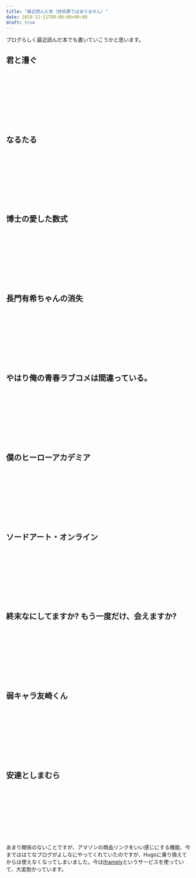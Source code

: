 ```yaml
---
title: "最近読んだ本（技術書ではありません）"
date: 2019-12-11T00:00:00+09:00
draft: true
---
```


ブログらしく最近読んだ本でも書いていこうかと思います。

<!--more-->

## 君と漕ぐ
<div class="iframely-embed"><div class="iframely-responsive" style="height: 140px; padding-bottom: 0;"><a href="https://www.amazon.co.jp/%25E5%2590%259B%25E3%2581%25A8%25E6%25BC%2595%25E3%2581%2590-%25E3%2581%25AA%25E3%2581%258C%25E3%2581%25A8%25E3%2582%258D%25E9%25AB%2598%25E6%25A0%25A1%25E3%2582%25AB%25E3%2583%258C%25E3%2583%25BC%25E9%2583%25A8-%25E6%2596%25B0%25E6%25BD%25AE%25E6%2596%2587%25E5%25BA%25AB-%25E6%25AD%25A6%25E7%2594%25B0-%25E7%25B6%25BE%25E4%25B9%2583/dp/4101801479" data-iframely-url="//cdn.iframe.ly/cBb7Bd1?iframe=card-small"></a></div></div><script async src="//cdn.iframe.ly/embed.js" charset="utf-8"></script>

## なるたる
<div class="iframely-embed"><div class="iframely-responsive" style="height: 140px; padding-bottom: 0;"><a href="https://www.amazon.co.jp/%25E6%2596%25B0%25E8%25A3%2585%25E7%2589%2588-%25E3%2581%25AA%25E3%2582%258B%25E3%2581%259F%25E3%2582%258B-KC%25E3%2583%2587%25E3%2583%25A9%25E3%2583%2583%25E3%2582%25AF%25E3%2582%25B9-%25E9%25AC%25BC%25E9%25A0%25AD-%25E8%258E%25AB%25E5%25AE%258F/dp/4063932230" data-iframely-url="//cdn.iframe.ly/UT6KQAl?iframe=card-small"></a></div></div><script async src="//cdn.iframe.ly/embed.js" charset="utf-8"></script>

## 博士の愛した数式
<div class="iframely-embed"><div class="iframely-responsive" style="height: 140px; padding-bottom: 0;"><a href="https://www.amazon.co.jp/%25E5%258D%259A%25E5%25A3%25AB%25E3%2581%25AE%25E6%2584%259B%25E3%2581%2597%25E3%2581%259F%25E6%2595%25B0%25E5%25BC%258F-%25E6%2596%25B0%25E6%25BD%25AE%25E6%2596%2587%25E5%25BA%25AB-%25E5%25B0%258F%25E5%25B7%259D-%25E6%25B4%258B%25E5%25AD%2590/dp/4101215235" data-iframely-url="//cdn.iframe.ly/ojkHi1x?iframe=card-small"></a></div></div><script async src="//cdn.iframe.ly/embed.js" charset="utf-8"></script>

## 長門有希ちゃんの消失
<div class="iframely-embed"><div class="iframely-responsive" style="height: 140px; padding-bottom: 0;"><a href="https://www.amazon.co.jp/%25E9%2595%25B7%25E9%2596%2580%25E6%259C%2589%25E5%25B8%258C%25E3%2581%25A1%25E3%2582%2583%25E3%2582%2593%25E3%2581%25AE%25E6%25B6%2588%25E5%25A4%25B1-1-%25E8%25A7%2592%25E5%25B7%259D%25E3%2582%25B3%25E3%2583%259F%25E3%2583%2583%25E3%2582%25AF%25E3%2582%25B9%25E3%2583%25BB%25E3%2582%25A8%25E3%2583%25BC%25E3%2582%25B9-203-5-%25E3%2581%25B7%25E3%2582%2588/dp/4047154059" data-iframely-url="//cdn.iframe.ly/JIq6qmw?iframe=card-small"></a></div></div><script async src="//cdn.iframe.ly/embed.js" charset="utf-8"></script>

## やはり俺の青春ラブコメは間違っている。
<div class="iframely-embed"><div class="iframely-responsive" style="height: 140px; padding-bottom: 0;"><a href="https://www.amazon.co.jp/%25E3%2582%2584%25E3%2581%25AF%25E3%2582%258A%25E4%25BF%25BA%25E3%2581%25AE%25E9%259D%2592%25E6%2598%25A5%25E3%2583%25A9%25E3%2583%2596%25E3%2582%25B3%25E3%2583%25A1%25E3%2581%25AF%25E3%2581%25BE%25E3%2581%25A1%25E3%2581%258C%25E3%2581%25A3%25E3%2581%25A6%25E3%2581%2584%25E3%2582%258B%25E3%2580%2582-14-%25E3%2582%25AC%25E3%2582%25AC%25E3%2582%25AC%25E6%2596%2587%25E5%25BA%25AB-%25E6%25B8%25A1-%25E8%2588%25AA/dp/4094517812" data-iframely-url="//cdn.iframe.ly/HWZAykR?iframe=card-small"></a></div></div><script async src="//cdn.iframe.ly/embed.js" charset="utf-8"></script>

## 僕のヒーローアカデミア
<div class="iframely-embed"><div class="iframely-responsive" style="height: 140px; padding-bottom: 0;"><a href="https://www.amazon.co.jp/%25E5%2583%2595%25E3%2581%25AE%25E3%2583%2592%25E3%2583%25BC%25E3%2583%25AD%25E3%2583%25BC%25E3%2582%25A2%25E3%2582%25AB%25E3%2583%2587%25E3%2583%259F%25E3%2582%25A2-20-%25E3%2582%25B8%25E3%2583%25A3%25E3%2583%25B3%25E3%2583%2597%25E3%2582%25B3%25E3%2583%259F%25E3%2583%2583%25E3%2582%25AF%25E3%2582%25B9-%25E5%25A0%2580%25E8%25B6%258A-%25E8%2580%2595%25E5%25B9%25B3/dp/4088815661" data-iframely-url="//cdn.iframe.ly/QAkyibW?iframe=card-small"></a></div></div><script async src="//cdn.iframe.ly/embed.js" charset="utf-8"></script>

## ソードアート・オンライン
<div class="iframely-embed"><div class="iframely-responsive" style="height: 140px; padding-bottom: 0;"><a href="https://www.amazon.co.jp/%25E3%2582%25BD%25E3%2583%25BC%25E3%2583%2589%25E3%2582%25A2%25E3%2583%25BC%25E3%2583%2588%25E3%2583%25BB%25E3%2582%25AA%25E3%2583%25B3%25E3%2583%25A9%25E3%2582%25A4%25E3%2583%25B3-18-%25E3%2582%25A2%25E3%2583%25AA%25E3%2582%25B7%25E3%2582%25BC%25E3%2583%25BC%25E3%2582%25B7%25E3%2583%25A7%25E3%2583%25B3%25E3%2583%25BB%25E3%2583%25A9%25E3%2582%25B9%25E3%2583%2586%25E3%2582%25A3%25E3%2583%25B3%25E3%2582%25B0-%25E9%259B%25BB%25E6%2592%2583%25E6%2596%2587%25E5%25BA%25AB-%25E5%25B7%259D%25E5%258E%259F%25E7%25A4%25AB/dp/4048922505" data-iframely-url="//cdn.iframe.ly/V3xnWH0?iframe=card-small"></a></div></div><script async src="//cdn.iframe.ly/embed.js" charset="utf-8"></script>

## 終末なにしてますか? もう一度だけ、会えますか?
<div class="iframely-embed"><div class="iframely-responsive" style="height: 140px; padding-bottom: 0;"><a href="https://www.amazon.co.jp/%25E7%25B5%2582%25E6%259C%25AB%25E3%2581%25AA%25E3%2581%25AB%25E3%2581%2597%25E3%2581%25A6%25E3%2581%25BE%25E3%2581%2599%25E3%2581%258B-%25E3%2582%2582%25E3%2581%2586%25E4%25B8%2580%25E5%25BA%25A6%25E3%2581%25A0%25E3%2581%2591%25E3%2580%2581%25E4%25BC%259A%25E3%2581%2588%25E3%2581%25BE%25E3%2581%2599%25E3%2581%258B-08-%25E8%25A7%2592%25E5%25B7%259D%25E3%2582%25B9%25E3%2583%258B%25E3%2583%25BC%25E3%2582%25AB%25E3%2583%25BC%25E6%2596%2587%25E5%25BA%25AB-%25E6%259E%25AF%25E9%2587%258E/dp/4041075505" data-iframely-url="//cdn.iframe.ly/ZprU08V?iframe=card-small"></a></div></div><script async src="//cdn.iframe.ly/embed.js" charset="utf-8"></script>

## 弱キャラ友崎くん
<div class="iframely-embed"><div class="iframely-responsive" style="height: 140px; padding-bottom: 0;"><a href="https://www.amazon.co.jp/%25E5%25BC%25B1%25E3%2582%25AD%25E3%2583%25A3%25E3%2583%25A9%25E5%258F%258B%25E5%25B4%258E%25E3%2581%258F%25E3%2582%2593-Lv-8-%25E3%2582%25AC%25E3%2582%25AC%25E3%2582%25AC%25E6%2596%2587%25E5%25BA%25AB-%25E5%25B1%258B%25E4%25B9%2585-%25E3%2583%25A6%25E3%2582%25A6%25E3%2582%25AD/dp/4094518150" data-iframely-url="//cdn.iframe.ly/ObyXChA?iframe=card-small"></a></div></div><script async src="//cdn.iframe.ly/embed.js" charset="utf-8"></script>

## 安達としまむら
<div class="iframely-embed"><div class="iframely-responsive" style="height: 140px; padding-bottom: 0;"><a href="https://www.amazon.co.jp/%25E5%25AE%2589%25E9%2581%2594%25E3%2581%25A8%25E3%2581%2597%25E3%2581%25BE%25E3%2582%2580%25E3%2582%2589-%25E9%259B%25BB%25E6%2592%2583%25E6%2596%2587%25E5%25BA%25AB-%25E5%2585%25A5%25E9%2596%2593-%25E4%25BA%25BA%25E9%2596%2593/dp/4048914219" data-iframely-url="//cdn.iframe.ly/0wBZ65J?iframe=card-small"></a></div></div><script async src="//cdn.iframe.ly/embed.js" charset="utf-8"></script>

あまり関係のないことですが、アマゾンの商品リンクをいい感じにする機能、今までははてなブログがよしなにやってくれていたのですが、Hugoに乗り換えてからは使えなくなってしまいました。今は[iframely](https://iframely.com/)というサービスを使っていて、大変助かっています。